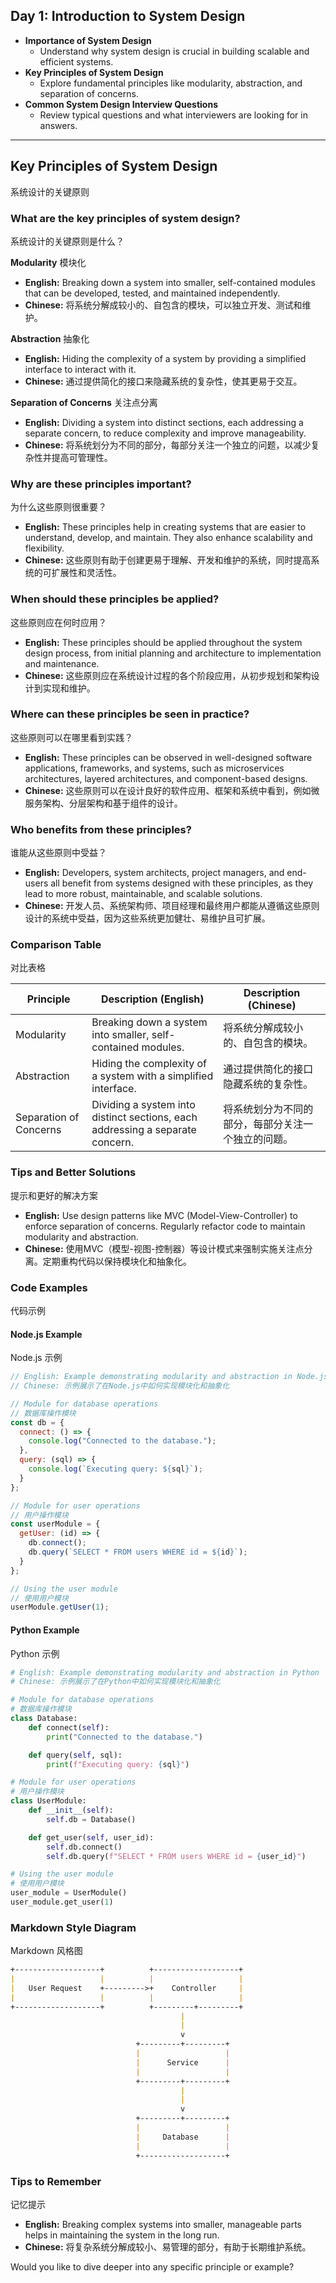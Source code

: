 ## Day 1: Introduction to System Design
- **Importance of System Design**
  - Understand why system design is crucial in building scalable and efficient systems.
- **Key Principles of System Design**
  - Explore fundamental principles like modularity, abstraction, and separation of concerns.
- **Common System Design Interview Questions**
  - Review typical questions and what interviewers are looking for in answers.

------

## Key Principles of System Design
系统设计的关键原则

### What are the key principles of system design?
系统设计的关键原则是什么？

**Modularity** 模块化  
- **English:** Breaking down a system into smaller, self-contained modules that can be developed, tested, and maintained independently.
- **Chinese:** 将系统分解成较小的、自包含的模块，可以独立开发、测试和维护。

**Abstraction** 抽象化  
- **English:** Hiding the complexity of a system by providing a simplified interface to interact with it.
- **Chinese:** 通过提供简化的接口来隐藏系统的复杂性，使其更易于交互。

**Separation of Concerns** 关注点分离  
- **English:** Dividing a system into distinct sections, each addressing a separate concern, to reduce complexity and improve manageability.
- **Chinese:** 将系统划分为不同的部分，每部分关注一个独立的问题，以减少复杂性并提高可管理性。

### Why are these principles important?
为什么这些原则很重要？

- **English:** These principles help in creating systems that are easier to understand, develop, and maintain. They also enhance scalability and flexibility.
- **Chinese:** 这些原则有助于创建更易于理解、开发和维护的系统，同时提高系统的可扩展性和灵活性。

### When should these principles be applied?
这些原则应在何时应用？

- **English:** These principles should be applied throughout the system design process, from initial planning and architecture to implementation and maintenance.
- **Chinese:** 这些原则应在系统设计过程的各个阶段应用，从初步规划和架构设计到实现和维护。

### Where can these principles be seen in practice?
这些原则可以在哪里看到实践？

- **English:** These principles can be observed in well-designed software applications, frameworks, and systems, such as microservices architectures, layered architectures, and component-based designs.
- **Chinese:** 这些原则可以在设计良好的软件应用、框架和系统中看到，例如微服务架构、分层架构和基于组件的设计。

### Who benefits from these principles?
谁能从这些原则中受益？

- **English:** Developers, system architects, project managers, and end-users all benefit from systems designed with these principles, as they lead to more robust, maintainable, and scalable solutions.
- **Chinese:** 开发人员、系统架构师、项目经理和最终用户都能从遵循这些原则设计的系统中受益，因为这些系统更加健壮、易维护且可扩展。

### Comparison Table
对比表格

| Principle             | Description (English)                                                                     | Description (Chinese)                        |
|-----------------------|-------------------------------------------------------------------------------------------|----------------------------------------------|
| Modularity            | Breaking down a system into smaller, self-contained modules.                              | 将系统分解成较小的、自包含的模块。           |
| Abstraction           | Hiding the complexity of a system with a simplified interface.                            | 通过提供简化的接口隐藏系统的复杂性。         |
| Separation of Concerns | Dividing a system into distinct sections, each addressing a separate concern.              | 将系统划分为不同的部分，每部分关注一个独立的问题。 |

### Tips and Better Solutions
提示和更好的解决方案

- **English:** Use design patterns like MVC (Model-View-Controller) to enforce separation of concerns. Regularly refactor code to maintain modularity and abstraction.
- **Chinese:** 使用MVC（模型-视图-控制器）等设计模式来强制实施关注点分离。定期重构代码以保持模块化和抽象化。

### Code Examples
代码示例

#### Node.js Example
Node.js 示例

```javascript
// English: Example demonstrating modularity and abstraction in Node.js
// Chinese: 示例展示了在Node.js中如何实现模块化和抽象化

// Module for database operations
// 数据库操作模块
const db = {
  connect: () => {
    console.log("Connected to the database.");
  },
  query: (sql) => {
    console.log(`Executing query: ${sql}`);
  }
};

// Module for user operations
// 用户操作模块
const userModule = {
  getUser: (id) => {
    db.connect();
    db.query(`SELECT * FROM users WHERE id = ${id}`);
  }
};

// Using the user module
// 使用用户模块
userModule.getUser(1);
```

#### Python Example
Python 示例

```python
# English: Example demonstrating modularity and abstraction in Python
# Chinese: 示例展示了在Python中如何实现模块化和抽象化

# Module for database operations
# 数据库操作模块
class Database:
    def connect(self):
        print("Connected to the database.")

    def query(self, sql):
        print(f"Executing query: {sql}")

# Module for user operations
# 用户操作模块
class UserModule:
    def __init__(self):
        self.db = Database()

    def get_user(self, user_id):
        self.db.connect()
        self.db.query(f"SELECT * FROM users WHERE id = {user_id}")

# Using the user module
# 使用用户模块
user_module = UserModule()
user_module.get_user(1)
```

### Markdown Style Diagram
Markdown 风格图

```markdown
+-------------------+          +-------------------+
|                   |          |                   |
|   User Request    +--------->+    Controller     |
|                   |          |                   |
+-------------------+          +---------+---------+
                                      |
                                      |
                                      v
                            +---------+---------+
                            |                   |
                            |      Service      |
                            |                   |
                            +---------+---------+
                                      |
                                      |
                                      v
                            +---------+---------+
                            |                   |
                            |     Database      |
                            |                   |
                            +-------------------+
```

### Tips to Remember
记忆提示

- **English:** Breaking complex systems into smaller, manageable parts helps in maintaining the system in the long run.
- **Chinese:** 将复杂系统分解成较小、易管理的部分，有助于长期维护系统。

Would you like to dive deeper into any specific principle or example?
